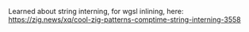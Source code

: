 
Learned about string interning, for wgsl inlining, here:
https://zig.news/xq/cool-zig-patterns-comptime-string-interning-3558


